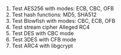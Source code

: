 1. Test AES256 with modes: ECB, CBC, OFB
2. Test hash functions: MD5, SHA512
3. Test Blowfish with modes: CBC, ECB, OFB
4. Test stream cipher Alleged RC4
5. Test DES with CBC mode
6. Test 3DES with CFB mode
7. Test ARC4 with libgcrypt
